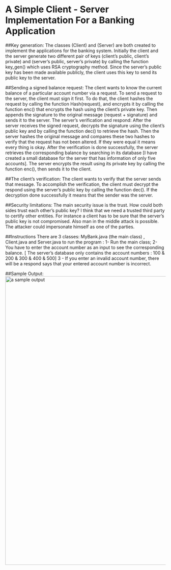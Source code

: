 # A Simple Client - Server Implementation For a Banking Application

##Key generation:
The classes (Client) and (Server) are both created to implement the applications for the banking system. Initially the client and the server generate two different pair of keys (client’s public, client’s private) and (server’s public, server’s private) by calling the function key_gen() which uses RSA cryptography method. Since the server’s public key has been made available publicly, the client uses this key to send its public key to the server.

##Sending a signed balance request:
The client wants to know the current balance of a particular account number via a request. To send a request to the server, the client must sign it first. To do that, the client hashes the request by calling the function Hash(request), and encrypts it by calling the function enc() that encrypts the hash using the client’s private key. Then appends the signature to the original message (request + signature) and sends it to the server. 
The server’s verification and respond:
After the server receives the signed request, decrypts the signature using the client’s public key and by calling the function dec() to retrieve the hash. Then the server hashes the original message and compares these two hashes to verify that the request has not been altered. If they were equal it means every thing is okay. 
After the verification is done successfully, the server retrieves the corresponding balance by searching in its database [I have created a small database for the server that has information of only five accounts]. The server encrypts the result using its private key by calling the function enc(), then sends it to the client.

##The client’s verification:
The client wants to verify that the server sends that message. To accomplish the verification, the client must decrypt the respond using the server’s public key by calling the function dec(). If the decryption done successfully it means that the sender was the server.

##Security limitations:
The main security issue is the trust. How could both sides trust each other’s public key? I think that we need a trusted third party to certify other entities. For instance a client has to be sure that the server’s public key is not compromised. Also man in the middle attack is possible. The attacker could impersonate himself as one of the parties. 

##Instructions
There are 3 classes: MyBank.java (the main class) , Client.java and Server.java
to run the program : 
1- Run the main class;
2- You have to enter the account number as an input to see the corresponding balance. 
[ The server’s database only contains the account numbers : 100 & 200 & 300 & 400 & 500]
3 - If you enter an invalid account number, there will be a respond says that your entered account number is incorrect.

##Sample Output:
<img width="905" alt="a sample output" src="https://cloud.githubusercontent.com/assets/17988691/21747740/9e651f76-d53f-11e6-8c55-926247652c50.png">

